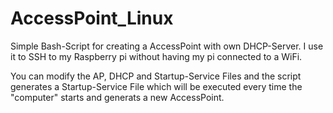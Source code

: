 # AccessPoint_Linux

Simple Bash-Script for creating a AccessPoint with own DHCP-Server.
I use it to SSH to my Raspberry pi without having my pi connected to a WiFi.

You can modify the AP, DHCP and Startup-Service Files and the script generates a Startup-Service File which will be executed every time the "computer" starts and generats a new AccessPoint.